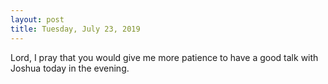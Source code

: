 ```yaml
---
layout: post
title: Tuesday, July 23, 2019
---
```


Lord, I pray that you would give me more patience to have a good talk with Joshua today in the evening.
